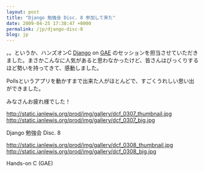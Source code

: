 ```yaml
---
layout: post
title: "Django 勉強会 Disc. 8 参加して来た"
date: 2009-04-25 17:38:47 +0000
permalink: /jp/django-disc-8
blog: jp
---
```


。。というか、ハンズオンC [Django](http://www.djangoproject.com/) on
[GAE](http://code.google.com/appengine/)
のセッションを担当させていただきました。まさかこんなに人気があると思わなかったけど、皆さんはびっくりするほど勢いを持ってきて、感動しました。

Pollsというアプリを動かすまで出来た人がほとんどで、すごくうれしい思い出ができました。

みなさんお疲れ様でした！

<div class="lightbox" data-align="left">

<http://static.ianlewis.org/prod/img/gallery/dcf_0307_thumbnail.jpg>
<http://static.ianlewis.org/prod/img/gallery/dcf_0307_big.jpg>

Django 勉強会 Disc. 8

</div>

<div class="lightbox" data-align="left">

<http://static.ianlewis.org/prod/img/gallery/dcf_0308_thumbnail.jpg>
<http://static.ianlewis.org/prod/img/gallery/dcf_0308_big.jpg>

Hands-on C (GAE)

</div>

